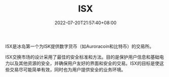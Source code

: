 ﻿---
weight: 
title: "ISX"
description: "ISX是冰岛第一个为ISK提供数字…"
date: 2022-07-20T21:57:40+08:00
lastmod: 2022-07-20T16:45:40+08:00
draft: false
authors: ["浮尘"]
featuredImage: "isx.webp"
link: "https://isx.is/"
tags: ["交易所","ISX"]
categories: ["navigation"]
navigation: ["交易所"]
lightgallery: true
toc: true
pinned: false
recommend: false
recommend1: false
---
ISX是冰岛第一个为ISK提供数字货币（如Auroracoin和比特币）的交易所。

ISX交换市场的设计采用了最佳的安全标准和方法。目的是保护用户信息和基础电力以及其他资源的安全，并确保用户友好的界面和安全的交易。ISX的目标是使这些交易尽可能简单有效，同时也为用户提供安全的业务环境。

